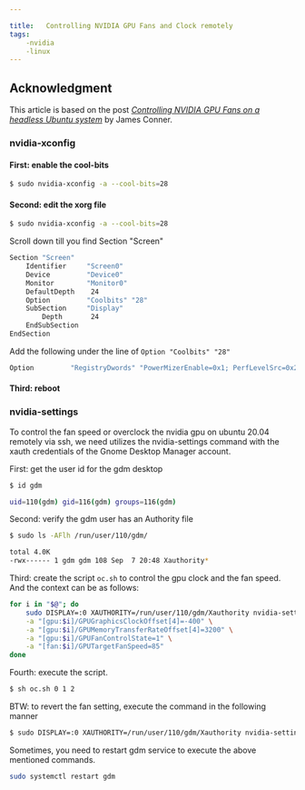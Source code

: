 ```yaml
---

title:   Controlling NVIDIA GPU Fans and Clock remotely
tags:
    -nvidia
    -linux
---
```


## Acknowledgment
This article is based on the post [*Controlling NVIDIA GPU Fans on a headless Ubuntu system*](http://bailiwick.io/2019/09/21/controlling-nvidia-gpu-fans-on-a-headless-ubuntu-system/) by James Conner.

### nvidia-xconfig

#### First: enable the cool-bits

```bash
$ sudo nvidia-xconfig -a --cool-bits=28
```

#### Second: edit the xorg file

```bash
$ sudo nvidia-xconfig -a --cool-bits=28
```

Scroll down till you find Section "Screen"

```bash
Section "Screen"
    Identifier     "Screen0"
    Device         "Device0"
    Monitor        "Monitor0"
    DefaultDepth    24
    Option         "Coolbits" "28"
    SubSection     "Display"
        Depth       24
    EndSubSection
EndSection
```

Add the following under the line of `Option "Coolbits" "28"`

```bash
Option         "RegistryDwords" "PowerMizerEnable=0x1; PerfLevelSrc=0x2222; PowerMizerDefaultAC=0x1"
```

#### Third: reboot



### nvidia-settings

To control the fan speed or overclock the nvidia gpu on ubuntu 20.04 remotely via ssh, we need utilizes the nvidia-settings command with the xauth credentials of the Gnome Desktop Manager account.

First: get the user id for the gdm desktop

```bash
$ id gdm

uid=110(gdm) gid=116(gdm) groups=116(gdm)
```

Second: verify the gdm user has an Authority file

```bash
$ sudo ls -AFlh /run/user/110/gdm/

total 4.0K
-rwx------ 1 gdm gdm 108 Sep  7 20:48 Xauthority*
```

Third: create the script `oc.sh` to control the gpu clock and the fan speed. And the context can be as follows:

```bash
for i in "$@"; do
    sudo DISPLAY=:0 XAUTHORITY=/run/user/110/gdm/Xauthority nvidia-settings \
    -a "[gpu:$i]/GPUGraphicsClockOffset[4]=-400" \
    -a "[gpu:$i]/GPUMemoryTransferRateOffset[4]=3200" \
    -a "[gpu:$i]/GPUFanControlState=1" \
    -a "[fan:$i]/GPUTargetFanSpeed=85" 
done
```

Fourth: execute the script.

```bash
$ sh oc.sh 0 1 2
```

BTW: to revert the fan setting, execute the  command in the following manner

```bash
$ sudo DISPLAY=:0 XAUTHORITY=/run/user/110/gdm/Xauthority nvidia-settings -a '[gpu:0]/GPUFanControlState=0'
```

Sometimes, you need to restart gdm service to execute the above mentioned commands.

```bash
sudo systemctl restart gdm
```
